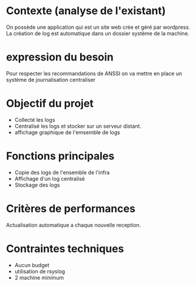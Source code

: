 # Contexte (analyse de l'existant)

On possède une application qui est un site web crée et géré par wordpress.
La création de log est automatique dans un dossier système de la machine.



# expression du besoin
Pour respecter les recommandations de ANSSI on va mettre en place un système de journalisation centraliser


# Objectif du projet
- Collecté les logs
- Centralisé les logs et stocker sur un serveur distant.
- affichage graphique de l'emsemble de logs


# Fonctions principales
- Copie des logs de l'ensemble de l'infra
- Affichage d'un log centralisé
- Stockage des logs

# Critères de performances
Actualisation automatique a chaque nouvelle reception.



# Contraintes techniques
- Aucun budget
- utilisation de rsyslog
- 2 machine minimum

